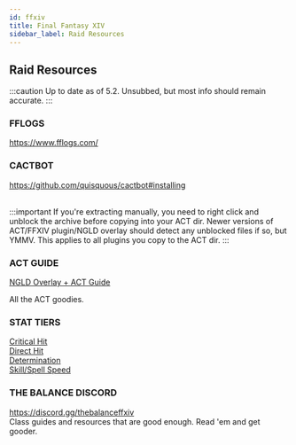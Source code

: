 ```yaml
---
id: ffxiv 
title: Final Fantasy XIV 
sidebar_label: Raid Resources 
---
```


## Raid Resources

:::caution
Up to date as of 5.2. Unsubbed, but most info should remain accurate.
:::

### FFLOGS
<a href="https://www.fflogs.com/" target="_blank">https://www.fflogs.com/</a>

### CACTBOT
<a href="https://github.com/quisquous/cactbot#installing" target="_blank">https://github.com/quisquous/cactbot#installing</a><br /><br />

:::important
If you're extracting manually, you need to right click and unblock the archive before copying into your ACT dir. Newer versions of ACT/FFXIV plugin/NGLD overlay should detect any unblocked files if so, but YMMV. This applies to all plugins you copy to the ACT dir.
:::

### ACT GUIDE
<a href="https://gist.github.com/ngld/e2217563bbbe1750c0917217f136687d#what-is-the-difference-between-the-ngld-overlayplugin-and-hibiyasleep-overlayplugin" target="_blank">NGLD Overlay + ACT Guide</a>

All the ACT goodies.

### STAT TIERS
<a href="http://theoryjerks.akhmorning.com/stats/crit/" target="_blank">Critical Hit</a><br />
<a href="http://theoryjerks.akhmorning.com/stats/dh/" target="_blank">Direct Hit</a><br />
<a href="http://theoryjerks.akhmorning.com/stats/det/" target="_blank">Determination</a><br />
<a href="http://theoryjerks.akhmorning.com/stats/speed/" target="_blank">Skill/Spell Speed</a>

### THE BALANCE DISCORD

<a href="https://discord.gg/thebalanceffxiv" target="_blank">https://discord.gg/thebalanceffxiv</a><br />
Class guides and resources that are good enough.  Read 'em and get gooder.